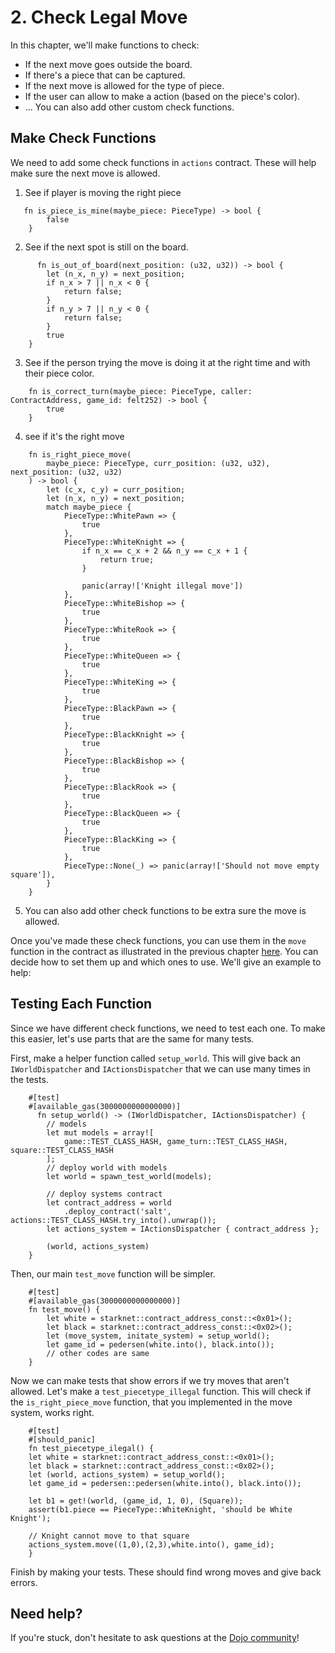 # 2. Check Legal Move

In this chapter, we'll make functions to check:

- If the next move goes outside the board.
- If there's a piece that can be captured.
- If the next move is allowed for the type of piece.
- If the user can allow to make a action (based on the piece's color).
- ... You can also add other custom check functions.

## Make Check Functions

We need to add some check functions in `actions` contract. These will help make sure the next move is allowed.

1. See if player is moving the right piece

```rust,ignore
   fn is_piece_is_mine(maybe_piece: PieceType) -> bool {
        false
    }
```

2. See if the next spot is still on the board.

```rust,ignore
      fn is_out_of_board(next_position: (u32, u32)) -> bool {
        let (n_x, n_y) = next_position;
        if n_x > 7 || n_x < 0 {
            return false;
        }
        if n_y > 7 || n_y < 0 {
            return false;
        }
        true
    }
```

3. See if the person trying the move is doing it at the right time and with their piece color.

```rust,ignore
    fn is_correct_turn(maybe_piece: PieceType, caller: ContractAddress, game_id: felt252) -> bool {
        true
    }
```

4. see if it's the right move

```rust,ignore
    fn is_right_piece_move(
        maybe_piece: PieceType, curr_position: (u32, u32), next_position: (u32, u32)
    ) -> bool {
        let (c_x, c_y) = curr_position;
        let (n_x, n_y) = next_position;
        match maybe_piece {
            PieceType::WhitePawn => {
                true
            },
            PieceType::WhiteKnight => {
                if n_x == c_x + 2 && n_y == c_x + 1 {
                    return true;
                }

                panic(array!['Knight illegal move'])
            },
            PieceType::WhiteBishop => {
                true
            },
            PieceType::WhiteRook => {
                true
            },
            PieceType::WhiteQueen => {
                true
            },
            PieceType::WhiteKing => {
                true
            },
            PieceType::BlackPawn => {
                true
            },
            PieceType::BlackKnight => {
                true
            },
            PieceType::BlackBishop => {
                true
            },
            PieceType::BlackRook => {
                true
            },
            PieceType::BlackQueen => {
                true
            },
            PieceType::BlackKing => {
                true
            },
            PieceType::None(_) => panic(array!['Should not move empty square']),
        }
    }
```

5. You can also add other check functions to be extra sure the move is allowed.

Once you've made these check functions, you can use them in the `move` function in the contract as illustrated in the previous chapter [here](1-action.md). You can decide how to set them up and which ones to use. We'll give an example to help:

## Testing Each Function

Since we have different check functions, we need to test each one. To make this easier, let's use parts that are the same for many tests.

First, make a helper function called `setup_world`. This will give back an `IWorldDispatcher` and `IActionsDispatcher` that we can use many times in the tests.

```rust,ignore
    #[test]
    #[available_gas(3000000000000000)]
      fn setup_world() -> (IWorldDispatcher, IActionsDispatcher) {
        // models
        let mut models = array![
            game::TEST_CLASS_HASH, game_turn::TEST_CLASS_HASH, square::TEST_CLASS_HASH
        ];
        // deploy world with models
        let world = spawn_test_world(models);

        // deploy systems contract
        let contract_address = world
            .deploy_contract('salt', actions::TEST_CLASS_HASH.try_into().unwrap());
        let actions_system = IActionsDispatcher { contract_address };

        (world, actions_system)
    }
```

Then, our main `test_move` function will be simpler.

```rust,ignore
    #[test]
    #[available_gas(3000000000000000)]
    fn test_move() {
        let white = starknet::contract_address_const::<0x01>();
        let black = starknet::contract_address_const::<0x02>();
        let (move_system, initate_system) = setup_world();
        let game_id = pedersen(white.into(), black.into());
        // other codes are same
    }
```

Now we can make tests that show errors if we try moves that aren't allowed. Let's make a `test_piecetype_illegal` function. This will check if the `is_right_piece_move` function, that you implemented in the move system, works right.

```rust,ignore
    #[test]
    #[should_panic]
    fn test_piecetype_ilegal() {
    let white = starknet::contract_address_const::<0x01>();
    let black = starknet::contract_address_const::<0x02>();
    let (world, actions_system) = setup_world();
    let game_id = pedersen::pedersen(white.into(), black.into());

    let b1 = get!(world, (game_id, 1, 0), (Square));
    assert(b1.piece == PieceType::WhiteKnight, 'should be White Knight');

    // Knight cannot move to that square
    actions_system.move((1,0),(2,3),white.into(), game_id);
    }
```

Finish by making your tests. These should find wrong moves and give back errors.

## Need help?

If you're stuck, don't hesitate to ask questions at the [Dojo community](https://discord.gg/akd2yfuRS3)!
